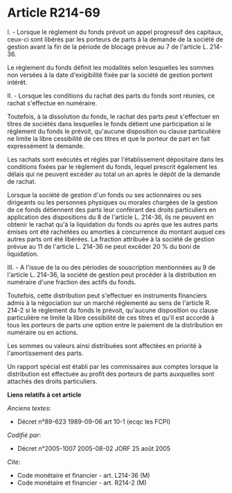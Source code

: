# Article R214-69

I. - Lorsque le règlement du fonds prévoit un appel progressif des capitaux, ceux-ci sont libérés par les porteurs de parts à
la demande de la société de gestion avant la fin de la période de blocage prévue au 7 de l'article L. 214-36.

Le règlement du fonds définit les modalités selon lesquelles les sommes non versées à la date d'exigibilité fixée par la
société de gestion portent intérêt.

II. - Lorsque les conditions du rachat des parts du fonds sont réunies, ce rachat s'effectue en numéraire.

Toutefois, à la dissolution du fonds, le rachat des parts peut s'effectuer en titres de sociétés dans lesquelles le fonds
détient une participation si le règlement du fonds le prévoit, qu'aucune disposition ou clause particulière ne limite la
libre cessibilité de ces titres et que le porteur de part en fait expressément la demande.

Les rachats sont exécutés et réglés par l'établissement dépositaire dans les conditions fixées par le règlement du fonds,
lequel prescrit également les délais qui ne peuvent excéder au total un an après le dépôt de la demande de rachat.

Lorsque la société de gestion d'un fonds ou ses actionnaires ou ses dirigeants ou les personnes physiques ou morales chargées
de la gestion de ce fonds détiennent des parts leur conférant des droits particuliers en application des dispositions du 8 de
l'article L. 214-36, ils ne peuvent en obtenir le rachat qu'à la liquidation du fonds ou après que les autres parts émises
ont été rachetées ou amorties à concurrence du montant auquel ces autres parts ont été libérées. La fraction attribuée à la
société de gestion prévue au 11 de l'article L. 214-36 ne peut excéder 20 % du boni de liquidation.

III. - A l'issue de la ou des périodes de souscription mentionnées au 9 de l'article L. 214-36, la société de gestion peut
procéder à la distribution en numéraire d'une fraction des actifs du fonds.

Toutefois, cette distribution peut s'effectuer en instruments financiers admis à la négociation sur un marché réglementé au
sens de l'article R. 214-2 si le règlement du fonds le prévoit, qu'aucune disposition ou clause particulière ne limite la
libre cessibilité de ces titres et qu'il est accordé à tous les porteurs de parts une option entre le paiement de la
distribution en numéraire ou en actions.

Les sommes ou valeurs ainsi distribuées sont affectées en priorité à l'amortissement des parts.

Un rapport spécial est établi par les commissaires aux comptes lorsque la distribution est effectuée au profit des porteurs
de parts auxquelles sont attachés des droits particuliers.

**Liens relatifs à cet article**

_Anciens textes_:

  - Décret n°89-623 1989-09-06 art 10-1 (ecqc les FCPI)

_Codifié par_:

  - Décret n°2005-1007 2005-08-02 JORF 25 août 2005

_Cite_:

  - Code monétaire et financier - art. L214-36 (M)
  - Code monétaire et financier - art. R214-2 (M)

